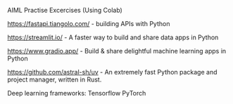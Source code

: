AIML Practise Excercises (Using Colab)

https://fastapi.tiangolo.com/ - building APIs with Python

https://streamlit.io/  - A faster way to build and share data apps in Python

https://www.gradio.app/ - Build & share delightful machine learning apps in Python

https://github.com/astral-sh/uv - An extremely fast Python package and project manager, written in Rust.

Deep learning frameworks:
Tensorflow
PyTorch
